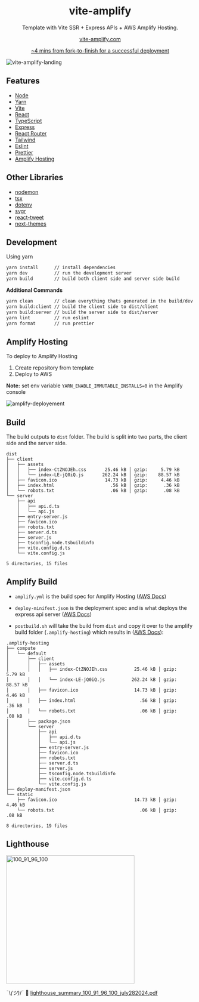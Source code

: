 <div align="center">

# vite-amplify

Template with Vite SSR + Express APIs + AWS Amplify Hosting.

<a href="https://vite-amplify.com" rel="noopener noreferrer" target="_blank">vite-amplify.com</a>

<a href="https://www.youtube.com/watch?v=dsHQUgwkZ7s" rel="noopener noreferrer" target="_blank">~4 mins from fork-to-finish for a successful deployment</a>
</div>

![vite-amplify-landing](https://github.com/user-attachments/assets/e8b425da-55e0-46d9-ace3-496972f12cb4)

## Features

* [Node](https://nodejs.org/docs)
* [Yarn](https://classic.yarnpkg.com/en/docs)
* [Vite](https://vitejs.dev/guide/)
* [React](https://react.dev/reference/react)
* [TypeScript](https://www.typescriptlang.org/docs/)
* [Express](https://expressjs.com/en/4x/api.html)
* [React Router](https://reactrouter.com/en/main)
* [Tailwind](https://tailwindcss.com/docs)
* [Eslint](https://eslint.org/docs/latest/)
* [Prettier](https://prettier.io/docs/en/)
* [Amplify Hosting](https://docs.aws.amazon.com/amplify/latest/userguide)

## Other Libraries

* [nodemon](https://github.com/remy/nodemon)
* [tsx](https://github.com/privatenumber/tsx)
* [dotenv](https://github.com/motdotla/dotenv?tab=readme-ov-file)
* [svgr](https://github.com/gregberge/svgr)
* [react-tweet](https://github.com/vercel/react-tweet)
* [next-themes](https://github.com/pacocoursey/next-themes)

## Development

Using yarn
```bash
yarn install      // install dependencies
yarn dev          // run the development server
yarn build        // build both client side and server side build
```

**Additional Commands**

```bash
yarn clean        // clean everything thats generated in the build/dev process
yarn build:client // build the client side to dist/client
yarn build:server // build the server side to dist/server
yarn lint         // run eslint
yarn format       // run prettier
```

## Amplify Hosting

To deploy to Amplify Hosting

1. Create repository from template
2. Deploy to AWS

**Note:** set env variable `YARN_ENABLE_IMMUTABLE_INSTALLS=0` in the Amplify console

![amplify-deployement](https://github.com/user-attachments/assets/82788a6e-afe4-4b4f-8a46-bbfe0d7cf772)

## Build

The build outputs to `dist` folder. The build is split into two parts, the client side and the server side.

```console
dist
├── client
│   ├── assets
│   │   ├── index-CtZNOJEh.css       25.46 kB │ gzip:     5.79 kB
│   │   └── index-LE-jQ0iQ.js       262.24 kB │ gzip:    88.57 kB
│   ├── favicon.ico                  14.73 kB │ gzip:     4.46 kB
│   ├── index.html                     .56 kB │ gzip:      .36 kB
│   └── robots.txt                     .06 kB │ gzip:      .08 kB
└── server
    ├── api
    │   ├── api.d.ts
    │   └── api.js
    ├── entry-server.js
    ├── favicon.ico
    ├── robots.txt
    ├── server.d.ts
    ├── server.js
    ├── tsconfig.node.tsbuildinfo
    ├── vite.config.d.ts
    └── vite.config.js

5 directories, 15 files
```

## Amplify Build

* `amplify.yml` is the build spec for Amplify Hosting ([AWS Docs](https://docs.aws.amazon.com/amplify/latest/userguide/build-settings.html))

* `deploy-minifest.json` is the deployment spec and is what deploys the express api server ([AWS Docs](https://docs.aws.amazon.com/amplify/latest/userguide/ssr-deployment-specification.html))

* `postbuild.sh` will take the build from `dist` and copy it over to the amplify build folder (`.amplify-hosting`) which results in ([AWS Docs](https://docs.aws.amazon.com/amplify/latest/userguide/deploy-express-server.html)):

```console
.amplify-hosting
├── compute
│   └── default
│       ├── client
│       │   ├── assets
│       │   │   ├── index-CtZNOJEh.css          25.46 kB │ gzip:     5.79 kB
│       │   │   └── index-LE-jQ0iQ.js          262.24 kB │ gzip:    88.57 kB
│       │   ├── favicon.ico                     14.73 kB │ gzip:     4.46 kB
│       │   ├── index.html                        .56 kB │ gzip:      .36 kB
│       │   └── robots.txt                        .06 kB │ gzip:      .08 kB
│       ├── package.json
│       └── server
│           ├── api
│           │   ├── api.d.ts
│           │   └── api.js
│           ├── entry-server.js
│           ├── favicon.ico
│           ├── robots.txt
│           ├── server.d.ts
│           ├── server.js
│           ├── tsconfig.node.tsbuildinfo
│           ├── vite.config.d.ts
│           └── vite.config.js
├── deploy-manifest.json
└── static
    ├── favicon.ico                             14.73 kB │ gzip:     4.46 kB
    └── robots.txt                                .06 kB │ gzip:      .08 kB

8 directories, 19 files
```

## Lighthouse

<img width="344" alt="100_91_96_100" src="https://github.com/user-attachments/assets/aa73009d-2c8d-4b48-bd8c-231418a8f051">

¯\\_(ツ)_/¯ 🧂 [lighthouse_summary_100_91_96_100_july282024.pdf](https://github.com/user-attachments/files/16407666/lighthouse_summary_100_91_96_100_july282024.pdf)



